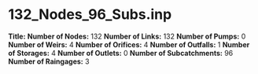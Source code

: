 # 132_Nodes_96_Subs.inp
**Title:** 
**Number of Nodes:** 132
**Number of Links:** 132
**Number of Pumps:** 0
**Number of Weirs:** 4
**Number of Orifices:** 4
**Number of Outfalls:** 1
**Number of Storages:** 4
**Number of Outlets:** 0
**Number of Subcatchments:** 96
**Number of Raingages:** 3
